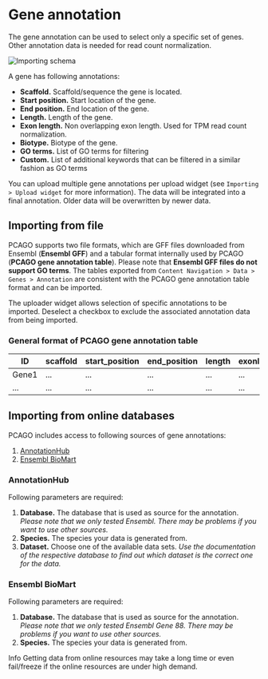 # Gene annotation

The gene annotation can be used to select only a specific set of genes. Other annotation
data is needed for read count normalization.

![Importing schema](helppages/importingOverviewGeneAnnotation.png)

A gene has following annotations:

* **Scaffold.** Scaffold/sequence the gene is located.
* **Start position.** Start location of the gene.
* **End position.** End location of the gene.
* **Length.** Length of the gene.
* **Exon length.** Non overlapping exon length. Used for TPM read count normalization.
* **Biotype.** Biotype of the gene.
* **GO terms.** List of GO terms for filtering
* **Custom.** List of additional keywords that can be filtered in a similar fashion as GO terms

You can upload multiple gene annotations per upload widget (see `Importing > Upload widget` for more information).
The data will be integrated into a final annotation. Older data will be overwritten by newer data.

## Importing from file

PCAGO supports two file formats, which are GFF files downloaded from Ensembl (**Ensembl GFF**) and
a tabular format internally used by PCAGO (**PCAGO gene annotation table**). Please note that
**Ensembl GFF files do not support GO terms**. The tables exported from `Content Navigation > Data > Genes > Annotation`
are consistent with the PCAGO gene annotation table format and can be imported.

The uploader widget allows selection of specific annotations to be imported.
Deselect a checkbox to exclude the associated annotation data from being imported.

### General format of PCAGO gene annotation table

| ID    | scaffold | start_position | end_position | length | exonlength | biotype | go_terms | custom |
|-------|----------|----------------|--------------|--------|------------|---------|----------|--------|
| Gene1 | ...      | ...            | ...          | ...    | ...        | ...     | term1&#124;term2&#124;... | custom1&#124;custom2&#124;...      |
| ...   | ...      | ...            | ...          | ...    | ...        | ...     | ...      | ... |

## Importing from online databases

PCAGO includes access to following sources of gene annotations:

1. [AnnotationHub](https://bioconductor.org/packages/release/bioc/html/AnnotationHub.html)
2. [Ensembl BioMart](http://www.ensembl.org/biomart/)

### AnnotationHub

Following parameters are required:

1. **Database.** The database that is used as source for the annotation. *Please note that we only tested Ensembl. There may be problems if you want to use other sources.*
2. **Species.** The species your data is generated from.
3. **Dataset.** Choose one of the available data sets. *Use the documentation of the respective database to find out which dataset is the correct one for the data.*

### Ensembl BioMart

Following parameters are required:

1. **Database.** The database that is used as source for the annotation. *Please note that we only tested Ensembl Gene 88. There may be problems if you want to use other sources.*
2. **Species.** The species your data is generated from.

<div class="well help-box">
<label>Info</label>  Getting data from online resources may take a long time or even fail/freeze if the online resources are under high demand.
</div>
